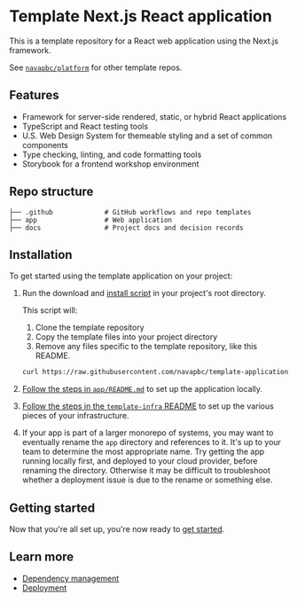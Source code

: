 # Template Next.js React application

This is a template repository for a React web application using the Next.js framework.

See [`navapbc/platform`](https://github.com/navapbc/platform) for other template repos.

## Features

- Framework for server-side rendered, static, or hybrid React applications
- TypeScript and React testing tools
- U.S. Web Design System for themeable styling and a set of common components
- Type checking, linting, and code formatting tools
- Storybook for a frontend workshop environment

## Repo structure

```text
├── .github             # GitHub workflows and repo templates
├── app                 # Web application
├── docs                # Project docs and decision records
```

## Installation

To get started using the template application on your project:

1. Run the download and [install script](https://github.com/navapbc/template-application-nextjs/tree/main/template-only-bin/install-template.sh) in your project's root directory.

    This script will:

    1. Clone the template repository
    1. Copy the template files into your project directory
    1. Remove any files specific to the template repository, like this README.

    ```bash
    curl https://raw.githubusercontent.com/navapbc/template-application-nextjs/main/template-only-bin/download-and-install-template.sh | bash -s
    ```
1. [Follow the steps in `app/README.md`](./app/README.md) to set up the application locally.
1. [Follow the steps in the `template-infra` README](https://github.com/navapbc/template-infra#installation) to set up the various pieces of your infrastructure.
1. If your app is part of a larger monorepo of systems, you may want to eventually rename the `app` directory and references to it. It's up to your team to determine the most appropriate name. Try getting the app running locally first, and deployed to your cloud provider, before renaming the directory. Otherwise it may be difficult to troubleshoot whether a deployment issue is due to the rename or something else.

## Getting started

Now that you're all set up, you're now ready to [get started](./app/README.md).

## Learn more

- [Dependency management](./template-only-docs/set-up-dependency-management.md)
- [Deployment](./template-only-docs/set-up-cd.md)